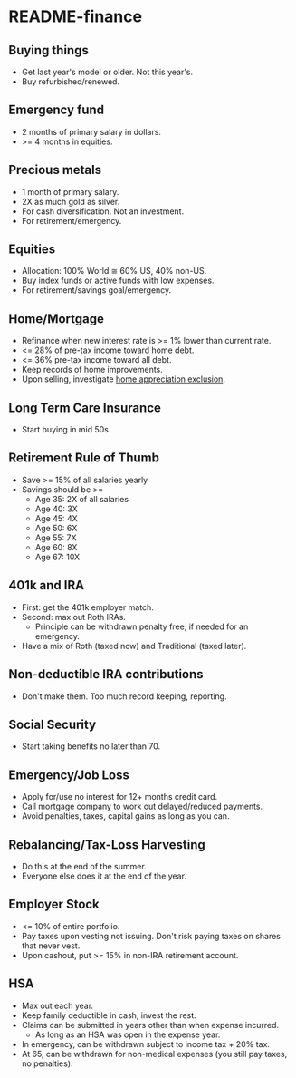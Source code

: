 # README-finance

## Buying things
* Get last year's model or older. Not this year's.
* Buy refurbished/renewed.

## Emergency fund

* 2 months of primary salary in dollars.
* &gt;= 4 months in equities.

## Precious metals

* 1 month of primary salary.
* 2X as much gold as silver.
* For cash diversification. Not an investment.
* For retirement/emergency.

## Equities

* Allocation: 100% World &cong; 60% US, 40% non-US.
* Buy index funds or active funds with low expenses.
* For retirement/savings goal/emergency.

## Home/Mortgage

* Refinance when new interest rate is &gt;= 1% lower than current rate.
* &lt;= 28% of pre-tax income toward home debt.
* &lt;= 36% pre-tax income toward all debt.
* Keep records of home improvements.
* Upon selling, investigate [home appreciation exclusion](https://wallethacks.com/selling-home-capital-gains-exclusion/).

## Long Term Care Insurance

* Start buying in mid 50s.

## Retirement Rule of Thumb
* Save &gt;= 15% of all salaries yearly
* Savings should be &gt;=
  * Age 35: 2X of all salaries
  * Age 40: 3X
  * Age 45: 4X
  * Age 50: 6X
  * Age 55: 7X
  * Age 60: 8X
  * Age 67: 10X

## 401k and IRA

* First: get the 401k employer match.
* Second: max out Roth IRAs.
  * Principle can be withdrawn penalty free, if needed for an emergency.
* Have a mix of Roth (taxed now) and Traditional (taxed later).

## Non-deductible IRA contributions

* Don't make them. Too much record keeping, reporting.

## Social Security

* Start taking benefits no later than 70.

## Emergency/Job Loss

* Apply for/use no interest for 12+ months credit card.
* Call mortgage company to work out delayed/reduced payments.
* Avoid penalties, taxes, capital gains as long as you can.

## Rebalancing/Tax-Loss Harvesting

* Do this at the end of the summer.
* Everyone else does it at the end of the year.

## Employer Stock

* &lt;= 10% of entire portfolio.
* Pay taxes upon vesting not issuing. Don't risk paying taxes on shares that never vest.
* Upon cashout, put &gt;= 15% in non-IRA retirement account.

## HSA

* Max out each year.
* Keep family deductible in cash, invest the rest.
* Claims can be submitted in years other than when expense incurred.
  * As long as an HSA was open in the expense year.
* In emergency, can be withdrawn subject to income tax + 20% tax.
* At 65, can be withdrawn for non-medical expenses (you still pay taxes, no penalties).
